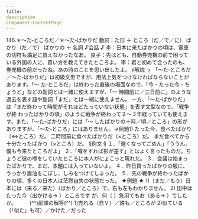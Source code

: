 ```yaml
---
title:
description
component:ContentPage
---
```



146.＊～た‐ところだ／＊～た‐ばかりだ
動詞：た形 ＋ ところ（だ／で／に）
ばかり（だ／で）
ばかりの ＋ 名詞
♪会話 ♪
李：日本に来たばかりの頃は、電車の切符も満足に買えなかったなあ。
良子：先ほども、自動券売機の前で困っている外国の人に、買い方を教えてきたところよ。
李：君と初めて会ったのも、券売機の前だったね。あの時のことを思い出したよ。
♯解説 ♭
「～た‐ところだ／～た‐ばかりだ」は初級文型ですが、用法上気をつけなければならないことがあります。「～ た‐ところだ」は終わった直後の場面なので、「今・たった今・ちょうど」などの副詞とは一緒に使えますが、「一 時間前に／三日前に」のような過去を表す語や副詞「まだ」とは一緒に使えません。
一方、「～た‐ばかりだ」は「まだ終わって時間がそれほどたっていない状態」を表す文型なので、「戦争が終 わったばかりの頃」のように戦争が終わって２～３年経っていても使えます。また、「～た‐ばかりだ」には「～ したばかりの＋時／頃／ところ」の形がありますが、「～た‐ところ」にはありません。→例題1)
たった今、食べたばかり（⇔ところ）だ。 二時間前に食べたばかりだ（×ところ）だ。 まだ食べてから十分たったばかり（×ところ）だ。
§例文 §
１．「遅くなってごめん」「ううん、僕も今来たところだよ」
２．「噂をすれば影が差す」とはよく言ったものだ。ちょうど彼の噂をしていたところに本人がにょこっと現れた。
３．会議は始まったばかりで、まだ、本題には入っていないよ。
４．昨日買ったばかりの服に、うっかり醤油をこぼし、しみをつけてしまった。
５．先の戦争が終わったばかりの頃、多くの日本人は茫然自失の状態だった。
★例題 ★
1)（まだ／もう）日本には（来る／来た）（ばかり／ところ）で、右も左もわかりません。
2) 田中はたった今（出かける→ ）ところです が、何（ ）急用でもお（ある→ ）でした
か。        
(^^)前課の解答(^^)
1)売れる（自Ｖ）／誰も／ところが
2)似ている（「似た」も可）／かけた／だった
